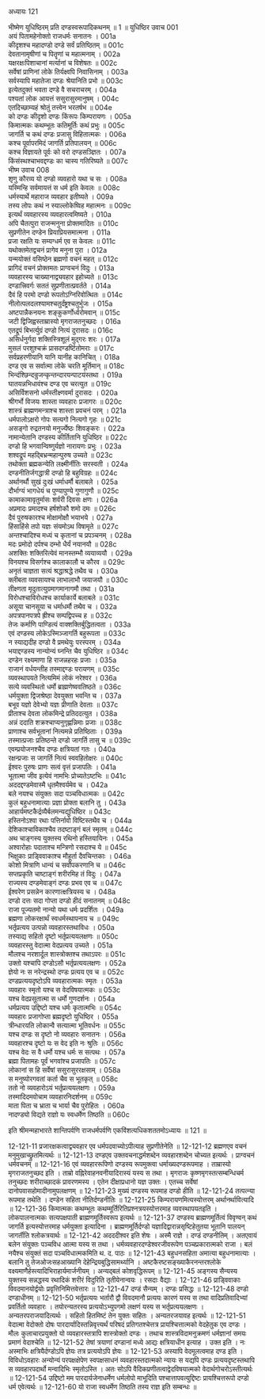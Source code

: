 अध्यायः 121

भीष्मेण युधिष्ठिरम् प्रति दण्डस्वरूपादिकथनम् ॥ 1 ॥
युधिष्ठिर उवाच 	001  
अयं पितामहेनोक्तो राजधर्मः सनातनः ।	001a  
कीदृशश्च महादण्डो दण्डे सर्वं प्रतिष्ठितम् ॥	001c  
देवतानामृषीणां च पितॄणां च महात्मनाम् ।	002a  
यक्षरक्षःपिशाचानां मर्त्यानां च विशेषतः ॥	002c  
सर्वेषां प्राणिनां लोके तिर्यक्ष्वपि निवासिनाम् ।	003a  
सर्वस्यापि महातेजा दण्डः श्रेयानिति प्रभो ॥	003c  
इत्येतदुक्तं भवता दण्डे वै सचराचरम् ।	004a  
पश्यतां लोक आयत्तं ससुरासुरमानुषम् ।	004c  
एतदिच्छाम्यहं श्रोतुं तत्त्वेन भरतर्षभ ॥	004e  
को दण्डः कीदृशो दण्डः किंरूपः किम्परायणः ।	005a  
किमात्मकः कथम्भूतः कतिमूर्तिः कथं प्रभुः ॥	005c  
जागर्ति च कथं दण्डः प्रजासु विहितात्मकः ।	006a  
कश्च पूर्वापरमिदं जागर्ति प्रतिपालयन् ॥	006c  
कश्च विज्ञायते पूर्वः को वरो दण्डसञ्ज्ञितः ।	007a  
किंसंस्थश्चाभवद्दण्डः का चास्य गतिरिष्यते ॥	007c  
भीष्म उवाच 	008  
शृणु कौरव्य यो दण्डो व्यवहारो यथा च सः ।	008a  
यस्मिन्हि सर्वमायत्तं स धर्म इति केवलः ॥	008c  
धर्मस्यार्थे महाराज व्यवहार इतीष्यते ।	009a  
तस्य लोपः कथं न स्याल्लोकेष्विह महात्मनः ॥	009c  
इत्यर्थं व्यवहारस्य व्यवहारत्वमिष्यते ।	010a  
अपि चैतत्पुरा राजन्मनुना प्रोक्तमादितः ॥	010c  
सुप्रणीतेन दण्डेन प्रियाप्रियसमात्मना ।	011a  
प्रजा रक्षति यः सम्यग्धर्म एव स केवलः ॥	011c  
यथोक्तमेतद्वचनं प्रागेव मनुना पुरा ।	012a  
यन्मयोक्तं वसिष्ठेन ब्रह्मणो वचनं महत् ॥	012c  
प्रागिदं वचनं प्रोक्तमतः प्राग्वचनं विदुः ।	013a  
व्यवहारस्य चाख्यानाद्व्यवहार इहोच्यते ॥	013c  
दण्डात्त्रिवर्गः सततं सुप्रणीतात्प्रवर्तते ।	014a  
दैवं हि परमो दण्डो रूपतोऽग्निरिवोत्थितः ॥	014c  
नीलोत्पलदलश्यामश्चतुर्दंष्ट्रश्चतुर्भुजः ।	015a  
अष्टपान्नैकनयनः शङ्कुकर्णोर्ध्वरोमवान् ॥	015c  
जटी द्विजिह्वस्ताम्रास्यो मृगराजतनुच्छदः ।	016a  
एतद्रूपं बिभर्त्युग्रं दण्डो नित्यं दुरासदः ॥	016c  
असिर्धनुर्गदा शक्तिस्त्रिशूलं मुद्गरः शरः ।	017a  
मुसलं परशुश्चक्रं प्रासदण्डर्ष्टितोमराः ॥	017c  
सर्वप्रहरणीयानि यानि यानीह कानिचित् ।	018a  
दण्ड एव स सर्वात्मा लोके चरति मूर्तिमान् ॥	018c  
भिन्दंश्छिन्दन्रुजन्कृन्तन्दारयन्पाटयंस्तथा ।	019a  
घातयन्नभिधावंश्च दण्ड एव चरत्युत ॥	019c  
असिर्विशसनो धर्मस्तीक्ष्णवर्मा दुरासदः ।	020a  
श्रीगर्भो विजयः शास्ता व्यवहारः प्रजागरः ॥	020c  
शास्त्रं ब्राह्मणमन्त्राश्च शास्ता प्रवचनं परम् ।	021a  
धर्मपालोऽक्षरो गोपः सत्यगो नित्यगो गृहः ॥	021c  
असङ्गो रुद्रतनयो मनुर्ज्येष्ठः शिवङ्करः ।	022a  
नामान्येतानि दण्डस्य कीर्तितानि युधिष्ठिर ॥	022c  
दण्डो हि भगवान्विष्णुर्यज्ञो नारायणः प्रभुः ।	023a  
शश्वद्रूपं महद्बिभ्रन्महान्पुरुष उच्यते ॥	023c  
तथोक्ता ब्रह्मकन्येति लक्ष्मीर्नीतिः सरस्वती ।	024a  
दण्डनीतिर्जगद्धात्री दण्डो हि बहुविग्रहः ॥	024c  
अर्थानर्थौ सुखं दुःखं धर्माधर्मौ बलाबले ।	025a  
दौर्भाग्यं भागधेयं च पुण्यापुण्ये गुणागुणौ ॥	025c  
कामाकामावृतुर्मासः शर्वरी दिवसः क्षणः ।	026a  
अप्रमादः प्रमादश्च हर्षशोकौ शमो दमः ॥	026c  
दैवं पुरुषकारश्च मोक्षामोक्षौ भयाभये ।	027a  
हिंसाहिंसे तपो यज्ञः संयमोऽथ विषामृते ॥	027c  
अन्तश्चादिश्च मध्यं च कृतानां च प्रपञ्चनम् ।	028a  
मदः प्रमोदो दर्पश्च दम्भो धैर्यं नयानयौ ॥	028c  
अशक्तिः शक्तिरित्येवं मानस्तम्भौ व्ययाव्ययौ ।	029a  
विनयश्च विसर्गश्च कालाकालौ च कौरव ॥	029c  
अनृतं चाज्ञता सत्यं श्रद्धाश्रद्धे तथैव च ।	030a  
क्लीबता व्यवसायश्च लाभालाभौ जयाजयौ ॥	030c  
तीक्ष्णता मृदुतात्युग्रमागमानागमौ तथा ।	031a  
विरोधश्चाविरोधश्च कार्याकार्ये बलाबले ॥	031c  
असूया चानसूया च धर्माधर्मौ तथैव च ।	032a  
अपत्रपानपत्रपे ह्रीश्च सम्पद्विपच्च ह ॥	032c  
तेजः कर्माणि पाण्डित्यं वाक्शक्तिर्बुद्धितत्वता ।	033a  
एवं दण्डस्य लोकेऽस्मिञ्जागर्ति बहुरूपता ॥	033c  
न स्याद्यदीह दण्डो वै प्रमथेयुः परस्परम् ।	034a  
भयाद्दण्डस्य नान्योन्यं घ्नन्ति चैव युधिष्ठिर ॥	034c  
दण्डेन रक्ष्यमाणा हि राजन्नहरहः प्रजाः ।	035a  
राजानं वर्धयन्तीह तस्माद्दण्डः परायणम् ॥	035c  
व्यवस्थापयते नित्यमिमं लोकं नरेश्वर ।	036a  
सत्ये व्यवस्थितो धर्मो ब्राह्मणेष्ववतिष्ठते ॥	036c  
धर्मयुक्ता द्विजश्रेष्ठा देवयुक्ता भवन्ति च ।	037a  
बभूव यज्ञो देवेभ्यो यज्ञः प्रीणाति देवताः ॥	037c  
प्रीताश्च देवता लोकमिन्द्रे प्रतिददत्युत ।	038a  
अन्नं ददाति शक्रश्चाप्यनुगृह्णन्निमाः प्रजाः ॥	038c  
प्राणाश्च सर्वभूतानां नित्यमन्ने प्रतिष्ठिताः ।	039a  
तस्मात्प्रजाः प्रतिष्ठन्ते दण्डो जागर्ति तासु च ॥	039c  
एवम्प्रयोजनश्चैव दण्डः क्षत्रियतां गतः ।	040a  
रक्षन्प्रजाः स जागर्ति नित्यं स्ववहितोक्षरः ॥	040c  
ईश्वरः पुरुषः प्राणः सत्वं वृत्तं प्रजापतिः ।	041a  
भूतात्मा जीव इत्येवं नामभिः प्रोच्यतेऽष्टभिः ॥	041c  
अददद्दण्डमेवास्मै धृतमैश्वर्यमेव च ।	042a  
बले नयश्च संयुक्तः सदा पञ्चविधात्मकः ॥	042c  
कुलं बहुधनामात्याः प्रज्ञा प्रोक्ता बलानि तु ।	043a  
आहार्यमष्टकैर्द्रव्यैर्बलमन्यद्युधिष्ठिर ॥	043c  
हस्तिनोऽश्वा रथाः पत्तिर्नावो विष्टिस्तथैव च ।	044a  
देशिकाश्चाविकाश्चैव तदष्टाङ्गं बलं स्मृतम् ॥	044c  
अथ चाङ्गस्य युक्तस्य रथिनो हस्तियायिनः ।	045a  
अश्वारोहाः पदाताश्च मन्त्रिणो रसदाश्च ये ॥	045c  
भिक्षुकाः प्राड्विवाकाश्च मौहूर्ता दैवचिन्तकाः ।	046a  
कोशो मित्राणि धान्यं च सर्वोपकरणानि च ॥	046c  
सप्तप्रकृति चाष्टाङ्गं शरीरमिह तं विदुः ।	047a  
राज्यस्य दण्डमेवाङ्गं दण्डः प्रभव एव च ॥	047c  
ईश्वरेण प्रसन्नेन कारणात्क्षत्रियस्य च ।	048a  
दण्डो दत्तः सदा गोप्ता दण्डो हीदं सनातनम् ॥	048c  
राजा पूज्यतमो नान्यो यथा धर्मः प्रदर्शितः ।	049a  
ब्रह्मणा लोकरक्षार्थं स्वधर्मस्थापनाय च ॥	049c  
भर्तृप्रत्यय उत्पन्नो व्यवहारस्तथाविधः ।	050a  
तस्याद्य सहितो दृष्टो भर्तृप्रत्ययलक्षणः ॥	050c  
व्यवहारस्तु वेदात्मा वेदप्रत्यय उच्यते ।	051a  
मौलश्च नरशार्दूल शास्त्रोक्तश्च तथाऽपरः ॥	051c  
उक्तो यश्चापि दण्डोऽसौ भर्तृप्रत्ययलक्षणः ।	052a  
ज्ञेयो नः स नरेन्द्रस्थो दण्डः प्रत्यय एव च ॥	052c  
दण्डप्रत्ययदृष्टोऽपि व्यवहारात्मकः स्मृतः ।	053a  
व्यवहारः स्मृतो यश्च स वेदविषयात्मकः ॥	053c  
यश्च वेदप्रसूतात्मा स धर्मो गुणदर्शनः ।	054a  
धर्मप्रत्यय उद्दिष्टो यश्च धर्मः कृतात्मभिः ॥	054c  
व्यवहारः प्रजागोप्ता ब्रह्मदृष्टो युधिष्ठिर ।	055a  
त्रीन्धारयति लोकान्वै सत्यात्मा भूतिवर्धनः ॥	055c  
यश्च दण्डः स दृष्टो नो व्यवहारः सनातनः ।	056a  
व्यवहारश्च दृष्टो यः स वेद इति नः श्रुतिः ॥	056c  
यश्च वेदः स वै धर्मो यश्च धर्मः स सत्पथः ।	057a  
ब्रह्मा पितामहः पूर्वं भगवांश्च प्रजापतिः ॥	057c  
लोकानां स हि सर्वेषां ससुरासुररक्षसाम् ।	058a  
स मनुष्योरगवतां कर्ता चैव स भूतकृत् ॥	058c  
ततो नो व्यवहारोऽयं भर्तृप्रत्ययलक्षणः ।	059a  
तस्मादिदमवोचाम व्यवहारनिदर्शनम् ॥	059c  
माता पिता च भ्राता च भार्या चैव पुरोहितः ।	060a  
नादण्ड्यो विद्यते राज्ञो यः स्वधर्मेण तिष्ठति ॥ 	060c  

इति श्रीमन्महाभारते शान्तिपर्वणि राजधर्मपर्वणि एकविंशत्यधिकशततमोऽध्यायः ॥ 121 ॥

12-121-11 प्रजारक्षकत्वाद्व्यवहार एव धर्मपदवाच्योऽपीत्याह सुप्रणीतेनेति ॥ 12-121-12 ब्रह्मणएव वचनं मनुमुखाच्छ्रुतमित्यर्थः ॥ 12-121-13 दण्डएव उक्तवचनाद्धर्मशब्देन व्यवहारशब्देन चोच्यत इत्यर्थः । प्राग्वचनं धर्मवचनम् ॥ 12-121-16 एवं व्यवहाररूपिणो दण्डस्य रूपमुक्त्वा धर्माख्यदण्डरूपमाह । ताम्रास्यो मृगराजतनुच्छद इति । ताम्रो वह्निरेवाहनवनीयादिरास्यं यस्य स तथा । मृगराजः कृष्णमृगस्तत्सम्बन्धिचर्म तनुच्छदः शरीराच्छादकं प्रावरणमस्य । एतेन दीक्षाप्रधानो यज्ञ उक्तः । एतच्च सर्वेषां दानोपवासहोमादीनामुपलक्षणम् ॥ 12-121-23 मुख्यं दण्डस्य रूपमाह दण्डो हीति ॥ 12-121-24 तत्पत्न्या रूपमाह तथेति । दण्डेन सहिता नीतिर्दण्डनीतिः ॥ 12-121-25 किम्परायणमित्यस्योत्तरम् अर्थानर्थावित्यादि ॥ 12-121-36 किमात्मकः कथम्भूतः कथम्मूर्तिरितिप्रश्नत्रयस्योत्तरमाह व्यवस्थापयतइति । लोकपालनात्मकः सत्यपक्षपाती ब्राह्मणमूर्तिस्वरूप इत्यर्थः ॥ 12-121-37 दण्डस्य ब्राह्मणमूर्तित्वं विवृण्वन् कथं जागर्ति इत्यस्योत्तरमाह धर्मयुक्ता इत्यादिना । ब्राह्मणमूर्तिर्दण्डो यज्ञादिद्वारान्नसृष्टिहेतुतया भूतानि पालयन् जागर्तीति श्लोकत्रयार्थः ॥ 12-121-42 अदददीश्वर इति शेषः । अस्मै राज्ञे । दण्डं दण्डनीतिम् । अतएवायं बलेन संयुक्तः पञ्चविध आत्मा यस्य स तथा । धर्मव्यवहारदण्डेश्वरजीवरूपेण पञ्चप्रकारात्मको राजा । बलं नयैश्च संयुक्तं सदा पञ्चविधात्मकमिति थ. द. पाठः ॥ 12-121-43 बहुधनसहिता अमात्या बहुधनामात्याः । बलानि तु तेजओजःसहआख्यानि देहेन्द्रियबुद्धिसामर्थ्यानि । अष्टकैरष्टसङ्ख्याकैरनन्तरश्लोके वक्ष्यमाणैर्हस्त्यादिभिराहार्यमार्जनीयम् । अन्यद्बलं कोशवृद्धिरूपम् ॥ 12-121-45 अङ्गस्य सैन्यस्य युक्तस्य सन्नद्धस्य रथादिकं शरीरं विदुरिति तृतीयेनान्वयः । रसदाः वैद्याः । 12-121-46 प्राड्विवाकाः विवदमानयोर्द्वयोः प्रवृत्तिनिमित्तवेत्तारः ॥ 12-121-47 दण्डं सैन्यम् । दण्डः प्रसिद्धः ॥ 12-121-48 दण्डो दण्डाधीनम् ॥ 12-121-50 भर्तृप्रत्ययः भर्तारौ द्वौ विवदमानौ प्रत्ययः कारणं यस्य स तथा वादिप्रतिवादिभ्यां प्रवर्तितो व्यवहारः । तयोरन्यतरस्य प्रत्ययोऽभ्युपगमो लक्षणं यस्य स भर्तृप्रत्ययलक्षणः । अन्यतरपराजयादित्यर्थः । सहितो हितमिष्टं तेन युक्तः सहितः । अन्यतरजयावह इत्यर्थः ॥ 12-121-51 वेदात्मा वेदोक्तो दोषः पारदार्यादिस्तन्निवृत्त्यर्थं परिषदं प्रतिगतश्चेत्तत्र प्रायश्चित्तात्मको वेदहेतुक एव दण्डः । मौलः कुलाचारप्रयुक्तो यो व्यवहारस्तत्रापि शास्त्रोक्तो दण्डः । तथाच शास्त्रविदामनुक्रमणं धर्मज्ञानां समयः प्रमाणं वेदाश्चेति ॥ 12-121-52 तेषां त्रयाणां दण्डानां मध्ये आद्यः क्षत्रियाधीन इत्याह । उक्त इति । नः अस्माभिः क्षत्रियैर्दण्डोऽपि ज्ञेयः तत्र प्रत्ययोऽपि ज्ञेयः ॥ 12-121-53 अस्यापि वेदमूलत्वमाह दण्ड इति । विविधोऽवहारः अन्योन्यं परपक्षक्षेपेण स्वपक्षसाधनं व्यवहारस्तदात्मको न्यायः स यद्यपि दण्डः प्रत्ययदृष्टस्तथापि स व्यवहारपदार्थो मन्वादिभिः स्मृतोऽस्ति । अतः सोऽपि वैदिकप्रणीतत्वाद्वेदविषयात्मको वेदार्थगोचरोऽस्तीत्यर्थः ॥ 12-121-54 उद्दिष्टो मम पारदार्यजेनाधर्मेण धर्मलोपो माभूदिति पश्चात्तापवत्युद्दिष्टः प्रायश्चित्तरूपो दण्डो धर्म एवेत्यर्थः ॥ 12-121-60 यो राजा स्वधर्मेण तिष्ठति तस्य राज्ञ इति सम्बन्धः ॥
